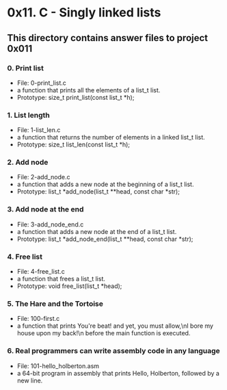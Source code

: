 # 0x11. C - Singly linked lists
## This directory contains answer files to project 0x011

### 0. Print list
* File: 0-print_list.c
* a function that prints all the elements of a list_t list.
* Prototype: size_t print_list(const list_t *h);

### 1. List length
* File: 1-list_len.c
* a function that returns the number of elements in a linked list_t list.
* Prototype: size_t list_len(const list_t *h);

### 2. Add node
* File: 2-add_node.c
* a function that adds a new node at the beginning of a list_t list.
* Prototype: list_t *add_node(list_t **head, const char *str);

### 3. Add node at the end
* File: 3-add_node_end.c
* a function that adds a new node at the end of a list_t list.
* Prototype: list_t *add_node_end(list_t **head, const char *str);

### 4. Free list
* File: 4-free_list.c
* a function that frees a list_t list.
* Prototype: void free_list(list_t *head);

### 5. The Hare and the Tortoise
* File: 100-first.c
* a function that prints You're beat! and yet, you must allow,\nI bore my house upon my back!\n before the main function is executed.

### 6. Real programmers can write assembly code in any language
* File: 101-hello_holberton.asm
* a 64-bit program in assembly that prints Hello, Holberton, followed by a new line.